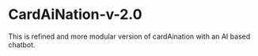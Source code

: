# CardAiNation-v-2.0
This is refined and more modular version of cardAination with an AI based chatbot.
